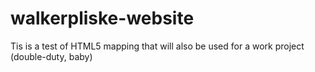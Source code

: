 walkerpliske-website
====================

Tis is a test of HTML5 mapping that will also be used for a work project (double-duty, baby)
